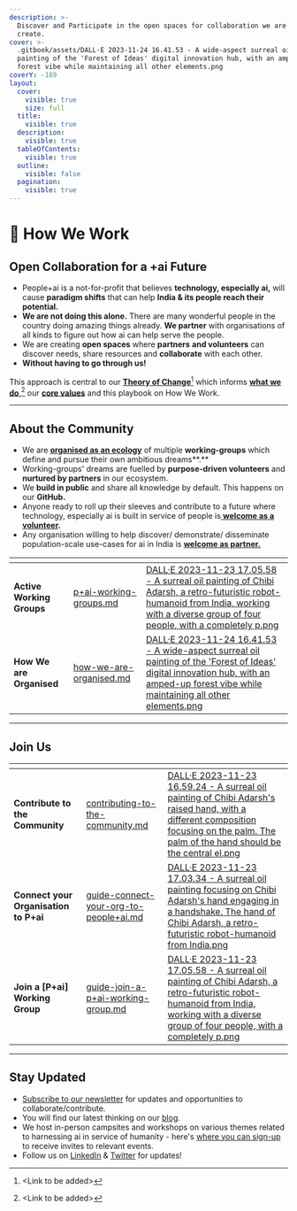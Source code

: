 ```yaml
---
description: >-
  Discover and Participate in the open spaces for collaboration we are trying to
  create.
cover: >-
  .gitbook/assets/DALL·E 2023-11-24 16.41.53 - A wide-aspect surreal oil
  painting of the 'Forest of Ideas' digital innovation hub, with an amped-up
  forest vibe while maintaining all other elements.png
coverY: -189
layout:
  cover:
    visible: true
    size: full
  title:
    visible: true
  description:
    visible: true
  tableOfContents:
    visible: true
  outline:
    visible: false
  pagination:
    visible: true
---
```


# 💙 How We Work

## Open Collaboration for a +ai Future

* People+ai is a not-for-profit that believes **technology, especially ai,** will cause **paradigm shifts** that can help **India & its people reach their potential.**&#x20;
* **We are not doing this alone.** There are many wonderful people in the country doing amazing things already. **We partner** with organisations of all kinds to figure out how ai can help serve the people.
* We are creating **open spaces** where **partners** **and volunteers** can discover needs, share resources and **collaborate** with each other.
* **Without having to go through us!**&#x20;

This approach is central to our [**Theory of Change**](#user-content-fn-1)[^1] which informs [**what we do**,](#user-content-fn-2)[^2] our [**core values**](how-we-work/core-values.md) and this playbook on How We Work.

***

## About the Community

* We are [**organised as an ecology**](how-we-work/how-we-are-organised.md) of multiple **working-groups** which define and pursue their own ambitious dreams**.**
* Working-groups' dreams are fuelled by **purpose-driven volunteers** and **nurtured by partners** in our ecosystem.&#x20;
* We **build in public** and share all knowledge by default. This happens on our **GitHub.**
* Anyone ready to roll up their sleeves and contribute to a future where technology, especially ai is built in service of people is[ **welcome as a volunteer**](how-we-work/contributing-to-the-community.md)**.**
* Any organisation willing to help discover/ demonstrate/ disseminate population-scale use-cases for ai in India is [**welcome as partner.**](how-we-work/guide-connect-your-org-to-people+ai.md)

<table data-card-size="large" data-view="cards"><thead><tr><th></th><th data-hidden data-card-target data-type="content-ref"></th><th data-hidden data-card-cover data-type="files"></th></tr></thead><tbody><tr><td><strong>Active Working Groups</strong></td><td><a href="p+ai-working-groups.md">p+ai-working-groups.md</a></td><td><a href=".gitbook/assets/DALL·E 2023-11-23 17.05.58 - A surreal oil painting of Chibi Adarsh, a retro-futuristic robot-humanoid from India, working with a diverse group of four people, with a completely p.png">DALL·E 2023-11-23 17.05.58 - A surreal oil painting of Chibi Adarsh, a retro-futuristic robot-humanoid from India, working with a diverse group of four people, with a completely p.png</a></td></tr><tr><td><strong>How We are Organised</strong></td><td><a href="how-we-work/how-we-are-organised.md">how-we-are-organised.md</a></td><td><a href=".gitbook/assets/DALL·E 2023-11-24 16.41.53 - A wide-aspect surreal oil painting of the &#x27;Forest of Ideas&#x27; digital innovation hub, with an amped-up forest vibe while maintaining all other elements.png">DALL·E 2023-11-24 16.41.53 - A wide-aspect surreal oil painting of the 'Forest of Ideas' digital innovation hub, with an amped-up forest vibe while maintaining all other elements.png</a></td></tr></tbody></table>

***

## Join Us

<table data-view="cards"><thead><tr><th></th><th data-hidden data-card-target data-type="content-ref"></th><th data-hidden data-card-cover data-type="files"></th></tr></thead><tbody><tr><td><strong>Contribute to the Community</strong></td><td><a href="how-we-work/contributing-to-the-community.md">contributing-to-the-community.md</a></td><td><a href=".gitbook/assets/DALL·E 2023-11-23 16.59.24 - A surreal oil painting of Chibi Adarsh&#x27;s raised hand, with a different composition focusing on the palm. The palm of the hand should be the central el.png">DALL·E 2023-11-23 16.59.24 - A surreal oil painting of Chibi Adarsh's raised hand, with a different composition focusing on the palm. The palm of the hand should be the central el.png</a></td></tr><tr><td><strong>Connect your Organisation to P+ai</strong></td><td><a href="how-we-work/guide-connect-your-org-to-people+ai.md">guide-connect-your-org-to-people+ai.md</a></td><td><a href=".gitbook/assets/DALL·E 2023-11-23 17.03.34 - A surreal oil painting focusing on Chibi Adarsh&#x27;s hand engaging in a handshake. The hand of Chibi Adarsh, a retro-futuristic robot-humanoid from India.png">DALL·E 2023-11-23 17.03.34 - A surreal oil painting focusing on Chibi Adarsh's hand engaging in a handshake. The hand of Chibi Adarsh, a retro-futuristic robot-humanoid from India.png</a></td></tr><tr><td><strong>Join a [P+ai] Working Group</strong></td><td><a href="how-we-work/guide-join-a-p+ai-working-group.md">guide-join-a-p+ai-working-group.md</a></td><td><a href=".gitbook/assets/DALL·E 2023-11-23 17.05.58 - A surreal oil painting of Chibi Adarsh, a retro-futuristic robot-humanoid from India, working with a diverse group of four people, with a completely p.png">DALL·E 2023-11-23 17.05.58 - A surreal oil painting of Chibi Adarsh, a retro-futuristic robot-humanoid from India, working with a diverse group of four people, with a completely p.png</a></td></tr></tbody></table>

***

## Stay Updated

* [Subscribe to our newsletter](https://tally.so/r/w591xb) for updates and opportunities to collaborate/contribute.
* You will find our latest thinking on our [blog](https://peopleplus.ai/media).
* We host in-person campsites and workshops on various themes related to harnessing ai in service of humanity - here's [where you can sign-up](https://tally.so/r/w591xb) to receive invites to relevant events.
* Follow us on [LinkedIn](https://www.linkedin.com/company/people-ai/) & [Twitter](https://twitter.com/PeoplePlusAI) for updates!

[^1]: \<Link to be added>

[^2]: \<Link to be added>
